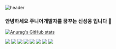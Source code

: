 ![header](https://capsule-render.vercel.app/api?type=rect&color=0:FFFFFF,100:3F4CEF&height=300&section=header&text=SungWoongShin👋&fontSize=90)


### 안녕하세요 주니어개발자를 꿈꾸는 신성웅 입니다 👋

[![Anurag's GitHub stats](https://github-readme-stats.vercel.app/api?username=shinsw627)](https://github.com/anuraghazra/github-readme-stats)



<img src="https://camo.githubusercontent.com/318695bb8bb3f74e026bb85d3b3a94aaf489017986ea5384d10a789617ec00ed/68747470733a2f2f696d672e736869656c64732e696f2f62616467652f4a6176615363726970742d4637444631453f7374796c653d666c61742d737175617265266c6f676f3d4a617661536372697074266c6f676f436f6c6f723d7768697465" data-canonical-src="https://img.shields.io/badge/JavaScript-F7DF1E?style=flat-square&amp;logo=JavaScript&amp;logoColor=white" style="max-width: 100%;"> <img src="https://camo.githubusercontent.com/95c8bffead55e4f001c4bc921bf2fe2690b4514210a71fcef685795e436cab34/68747470733a2f2f696d672e736869656c64732e696f2f62616467652f4e6f64652e6a732d4533344632363f7374796c653d666c61742d737175617265266c6f676f3d4e6f64652e6a73266c6f676f436f6c6f723d7768697465" data-canonical-src="https://img.shields.io/badge/Node.js-E34F26?style=flat-square&amp;logo=Node.js&amp;logoColor=white" style="max-width: 100%;"> <img src="https://camo.githubusercontent.com/c0c2563759c3ee0052c3e49dd68723381c1ee0378cf1d54ee3cc1b1db1bdfbe0/68747470733a2f2f696d672e736869656c64732e696f2f62616467652f747970657363726970742d3135373242363f7374796c653d666c61742d737175617265266c6f676f3d74797065736372697074266c6f676f436f6c6f723d7768697465" data-canonical-src="https://img.shields.io/badge/typescript-1572B6?style=flat-square&amp;logo=typescript&amp;logoColor=white" style="max-width: 100%;"> <img src="https://camo.githubusercontent.com/4dd19342c7ab24450bf681d6d0621b32685f6cfef7b2322cd2c494784cf7befe/68747470733a2f2f696d672e736869656c64732e696f2f62616467652f73657175656c697a652d3434373941313f7374796c653d666c61742d737175617265266c6f676f3d73657175656c697a65266c6f676f436f6c6f723d7768697465" data-canonical-src="https://img.shields.io/badge/sequelize-4479A1?style=flat-square&amp;logo=sequelize&amp;logoColor=white" style="max-width: 100%;"> <img src="https://camo.githubusercontent.com/ecc86ebfd525ef61ea140abd0acadfffbb1940155d61e1c44eb21d1d3a4576a6/68747470733a2f2f696d672e736869656c64732e696f2f62616467652f6d6f6e676f44422d3644423333463f7374796c653d666c61742d737175617265266c6f676f3d6d6f6e676f4442266c6f676f436f6c6f723d7768697465" data-canonical-src="https://img.shields.io/badge/mongoDB-6DB33F?style=flat-square&amp;logo=mongoDB&amp;logoColor=white" style="max-width: 100%;"> <img src="https://img.shields.io/badge/Python-3776AB?style=flat-square&logo=Python&logoColor=white"> <img src="https://img.shields.io/badge/MySQL-4479A1?style=flat-square&logo=MySQL&logoColor=white"> <img src="https://img.shields.io/badge/AWS-232F3E?style=flat-square&logo=Amazon-AWS&logoColor=white"> 
<!--
**shinsw627/shinsw627** is a ✨ _special_ ✨ repository because its `README.md` (this file) appears on your GitHub profile.

Here are some ideas to get you started:

- 🔭 I’m currently working on ...
- 🌱 I’m currently learning ...
- 👯 I’m looking to collaborate on ...
- 🤔 I’m looking for help with ...
- 💬 Ask me about ...
- 📫 How to reach me: ...
- 😄 Pronouns: ...
- ⚡ Fun fact: ...
-->
